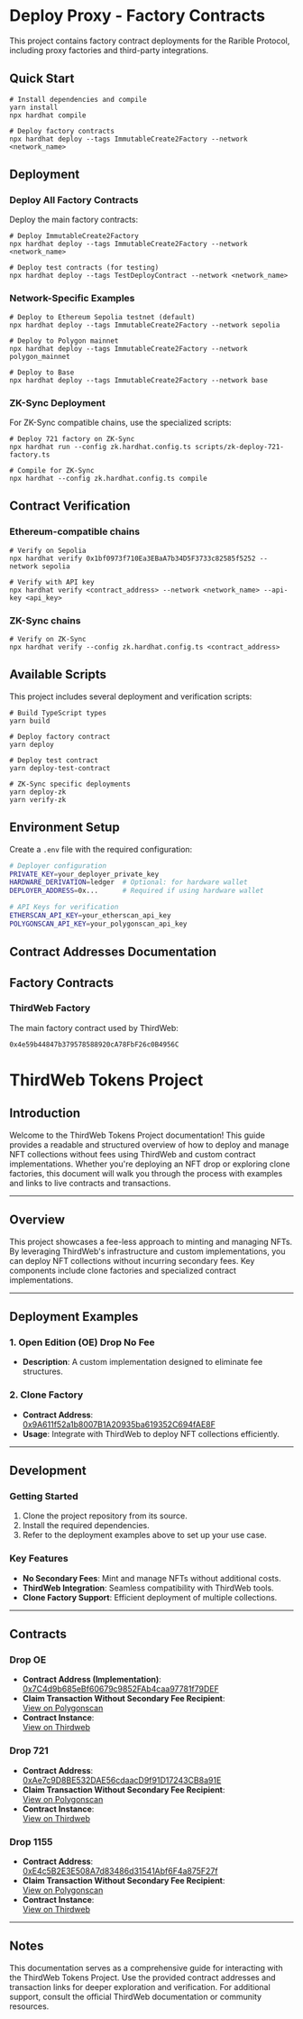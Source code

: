 # Deploy Proxy - Factory Contracts

This project contains factory contract deployments for the Rarible Protocol, including proxy factories and third-party integrations.

## Quick Start

```shell
# Install dependencies and compile
yarn install
npx hardhat compile

# Deploy factory contracts
npx hardhat deploy --tags ImmutableCreate2Factory --network <network_name>
```

## Deployment

### Deploy All Factory Contracts

Deploy the main factory contracts:

```shell
# Deploy ImmutableCreate2Factory
npx hardhat deploy --tags ImmutableCreate2Factory --network <network_name>

# Deploy test contracts (for testing)
npx hardhat deploy --tags TestDeployContract --network <network_name>
```

### Network-Specific Examples

```shell
# Deploy to Ethereum Sepolia testnet (default)
npx hardhat deploy --tags ImmutableCreate2Factory --network sepolia

# Deploy to Polygon mainnet
npx hardhat deploy --tags ImmutableCreate2Factory --network polygon_mainnet

# Deploy to Base
npx hardhat deploy --tags ImmutableCreate2Factory --network base
```

### ZK-Sync Deployment

For ZK-Sync compatible chains, use the specialized scripts:

```shell
# Deploy 721 factory on ZK-Sync
npx hardhat run --config zk.hardhat.config.ts scripts/zk-deploy-721-factory.ts

# Compile for ZK-Sync
npx hardhat --config zk.hardhat.config.ts compile
```

## Contract Verification

### Ethereum-compatible chains

```shell
# Verify on Sepolia
npx hardhat verify 0x1bf0973f710Ea3EBaA7b34D5F3733c82585f5252 --network sepolia

# Verify with API key
npx hardhat verify <contract_address> --network <network_name> --api-key <api_key>
```

### ZK-Sync chains

```shell
# Verify on ZK-Sync
npx hardhat verify --config zk.hardhat.config.ts <contract_address>
```

## Available Scripts

This project includes several deployment and verification scripts:

```shell
# Build TypeScript types
yarn build

# Deploy factory contract
yarn deploy

# Deploy test contract
yarn deploy-test-contract

# ZK-Sync specific deployments
yarn deploy-zk
yarn verify-zk
```

## Environment Setup

Create a `.env` file with the required configuration:

```bash
# Deployer configuration
PRIVATE_KEY=your_deployer_private_key
HARDWARE_DERIVATION=ledger  # Optional: for hardware wallet
DEPLOYER_ADDRESS=0x...      # Required if using hardware wallet

# API Keys for verification
ETHERSCAN_API_KEY=your_etherscan_api_key
POLYGONSCAN_API_KEY=your_polygonscan_api_key
```

## Contract Addresses Documentation

## Factory Contracts

### ThirdWeb Factory
The main factory contract used by ThirdWeb:
```
0x4e59b44847b379578588920cA78FbF26c0B4956C
```

# ThirdWeb Tokens Project

## Introduction
Welcome to the ThirdWeb Tokens Project documentation! This guide provides a readable and structured overview of how to deploy and manage NFT collections without fees using ThirdWeb and custom contract implementations. Whether you're deploying an NFT drop or exploring clone factories, this document will walk you through the process with examples and links to live contracts and transactions.

---

## Overview
This project showcases a fee-less approach to minting and managing NFTs. By leveraging ThirdWeb's infrastructure and custom implementations, you can deploy NFT collections without incurring secondary fees. Key components include clone factories and specialized contract implementations.

---

## Deployment Examples

### 1. Open Edition (OE) Drop No Fee

- **Description**: A custom implementation designed to eliminate fee structures.

### 2. Clone Factory
- **Contract Address**:  
  [0x9A611f52a1b8007B1A20935ba619352C694fAE8F](https://polygonscan.com/address/0x9A611f52a1b8007B1A20935ba619352C694fAE8F)  
- **Usage**: Integrate with ThirdWeb to deploy NFT collections efficiently.

---

## Development

### Getting Started
1. Clone the project repository from its source.  
2. Install the required dependencies.  
3. Refer to the deployment examples above to set up your use case.

### Key Features
- **No Secondary Fees**: Mint and manage NFTs without additional costs.  
- **ThirdWeb Integration**: Seamless compatibility with ThirdWeb tools.  
- **Clone Factory Support**: Efficient deployment of multiple collections.

---

## Contracts 

### Drop OE
- **Contract Address (Implementation)**:  
  [0x7C4d9b685eBf60679c9852FAb4caa97781f79DEF](https://polygonscan.com/address/0x7C4d9b685eBf60679c9852FAb4caa97781f79DEF#code)  
- **Claim Transaction Without Secondary Fee Recipient**:  
  [View on Polygonscan](https://polygonscan.com/tx/0x2db4734ed77c95b21dabe448c8f66548e315e054f62ebd0dff52e98e26342805)  
- **Contract Instance**:  
  [View on Thirdweb](https://thirdweb.com/polygon/0x1a269327fe80061441979e7aa484749473e56b5c)  

### Drop 721 
- **Contract Address**:  
  [0xAe7c9D8BE532DAE56cdaacD9f91D17243CB8a91E](https://polygonscan.com/address/0xAe7c9D8BE532DAE56cdaacD9f91D17243CB8a91E)  
- **Claim Transaction Without Secondary Fee Recipient**:  
  [View on Polygonscan](https://polygonscan.com/tx/0x666eec972a12ca1bac267a38bbdeb99d7f67ccc6d04c07f2bd3d22732417a991)  
- **Contract Instance**:  
  [View on Thirdweb](https://thirdweb.com/polygon/0x715a49C8808C8EddE4Bd084A26c53E796291657b)  

### Drop 1155 
- **Contract Address**:  
  [0xE4c5B2E3E508A7d83486d31541Abf6F4a875F27f](https://polygonscan.com/address/0xE4c5B2E3E508A7d83486d31541Abf6F4a875F27f)  
- **Claim Transaction Without Secondary Fee Recipient**:  
  [View on Polygonscan](https://polygonscan.com/tx/0x6ed244be3475a6e49ae16d1e71c722f8694c94e1498d4ce3dc36ff98a0c44d91)  
- **Contract Instance**:  
  [View on Thirdweb](https://thirdweb.com/polygon/0x7ba2D7F38C0330EE35945DA4219B45F106e6e174)  

---

## Notes
This documentation serves as a comprehensive guide for interacting with the ThirdWeb Tokens Project. Use the provided contract addresses and transaction links for deeper exploration and verification. For additional support, consult the official ThirdWeb documentation or community resources.
